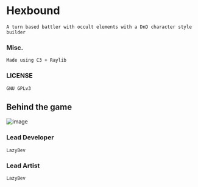 # Hexbound
```A turn based battler with occult elements with a DnD character style builder```

### Misc.
```Made using C3 + Raylib```

### LICENSE
```GNU GPLv3```

## Behind the game
![image](https://github.com/user-attachments/assets/f54565d0-d30b-4cec-b174-5b5628fbab29)

### Lead Developer
```LazyBev```

### Lead Artist
```LazyBev```
